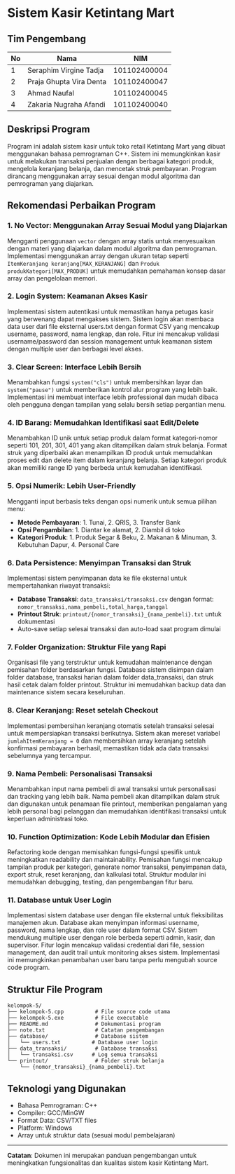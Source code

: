 # Sistem Kasir Ketintang Mart

## Tim Pengembang
| No | Nama | NIM |
|----|------|-----|
| 1 | Seraphim Virgine Tadja | 101102400004 |
| 2 | Praja Ghupta Vira Denta | 101102400047 |
| 3 | Ahmad Naufal | 101102400045 |
| 4 | Zakaria Nugraha Afandi | 101102400040 |

## Deskripsi Program
Program ini adalah sistem kasir untuk toko retail Ketintang Mart yang dibuat menggunakan bahasa pemrograman C++. Sistem ini memungkinkan kasir untuk melakukan transaksi penjualan dengan berbagai kategori produk, mengelola keranjang belanja, dan mencetak struk pembayaran. Program dirancang menggunakan array sesuai dengan modul algoritma dan pemrograman yang diajarkan.

## Rekomendasi Perbaikan Program

### 1. **No Vector: Menggunakan Array Sesuai Modul yang Diajarkan**
Mengganti penggunaan `vector` dengan array statis untuk menyesuaikan dengan materi yang diajarkan dalam modul algoritma dan pemrograman. Implementasi menggunakan array dengan ukuran tetap seperti `ItemKeranjang keranjang[MAX_KERANJANG]` dan `Produk produkKategori[MAX_PRODUK]` untuk memudahkan pemahaman konsep dasar array dan pengelolaan memori.

### 2. **Login System: Keamanan Akses Kasir**
Implementasi sistem autentikasi untuk memastikan hanya petugas kasir yang berwenang dapat mengakses sistem. Sistem login akan membaca data user dari file eksternal users.txt dengan format CSV yang mencakup username, password, nama lengkap, dan role. Fitur ini mencakup validasi username/password dan session management untuk keamanan sistem dengan multiple user dan berbagai level akses.

### 3. **Clear Screen: Interface Lebih Bersih**
Menambahkan fungsi `system("cls")` untuk membersihkan layar dan `system("pause")` untuk memberikan kontrol alur program yang lebih baik. Implementasi ini membuat interface lebih professional dan mudah dibaca oleh pengguna dengan tampilan yang selalu bersih setiap pergantian menu.

### 4. **ID Barang: Memudahkan Identifikasi saat Edit/Delete**
Menambahkan ID unik untuk setiap produk dalam format kategori-nomor seperti 101, 201, 301, 401 yang akan ditampilkan dalam struk belanja. Format struk yang diperbaiki akan menampilkan ID produk untuk memudahkan proses edit dan delete item dalam keranjang belanja. Setiap kategori produk akan memiliki range ID yang berbeda untuk kemudahan identifikasi.

### 5. **Opsi Numerik: Lebih User-Friendly**
Mengganti input berbasis teks dengan opsi numerik untuk semua pilihan menu:
- **Metode Pembayaran**: 1. Tunai, 2. QRIS, 3. Transfer Bank
- **Opsi Pengambilan**: 1. Diantar ke alamat, 2. Diambil di toko
- **Kategori Produk**: 1. Produk Segar & Beku, 2. Makanan & Minuman, 3. Kebutuhan Dapur, 4. Personal Care

### 6. **Data Persistence: Menyimpan Transaksi dan Struk**
Implementasi sistem penyimpanan data ke file eksternal untuk mempertahankan riwayat transaksi:
- **Database Transaksi**: `data_transaksi/transaksi.csv` dengan format: `nomor_transaksi,nama_pembeli,total_harga,tanggal`
- **Printout Struk**: `printout/{nomor_transaksi}_{nama_pembeli}.txt` untuk dokumentasi
- Auto-save setiap selesai transaksi dan auto-load saat program dimulai

### 7. **Folder Organization: Struktur File yang Rapi**
Organisasi file yang terstruktur untuk kemudahan maintenance dengan pemisahan folder berdasarkan fungsi. Database sistem disimpan dalam folder database, transaksi harian dalam folder data_transaksi, dan struk hasil cetak dalam folder printout. Struktur ini memudahkan backup data dan maintenance sistem secara keseluruhan.

### 8. **Clear Keranjang: Reset setelah Checkout**
Implementasi pembersihan keranjang otomatis setelah transaksi selesai untuk mempersiapkan transaksi berikutnya. Sistem akan mereset variabel `jumlahItemKeranjang = 0` dan membersihkan array keranjang setelah konfirmasi pembayaran berhasil, memastikan tidak ada data transaksi sebelumnya yang tercampur.

### 9. **Nama Pembeli: Personalisasi Transaksi**
Menambahkan input nama pembeli di awal transaksi untuk personalisasi dan tracking yang lebih baik. Nama pembeli akan ditampilkan dalam struk dan digunakan untuk penamaan file printout, memberikan pengalaman yang lebih personal bagi pelanggan dan memudahkan identifikasi transaksi untuk keperluan administrasi toko.

### 10. **Function Optimization: Kode Lebih Modular dan Efisien**
Refactoring kode dengan memisahkan fungsi-fungsi spesifik untuk meningkatkan readability dan maintainability. Pemisahan fungsi mencakup tampilan produk per kategori, generate nomor transaksi, penyimpanan data, export struk, reset keranjang, dan kalkulasi total. Struktur modular ini memudahkan debugging, testing, dan pengembangan fitur baru.

### 11. **Database untuk User Login**
Implementasi sistem database user dengan file eksternal untuk fleksibilitas manajemen akun. Database akan menyimpan informasi username, password, nama lengkap, dan role user dalam format CSV. Sistem mendukung multiple user dengan role berbeda seperti admin, kasir, dan supervisor. Fitur login mencakup validasi credential dari file, session management, dan audit trail untuk monitoring akses sistem. Implementasi ini memungkinkan penambahan user baru tanpa perlu mengubah source code program.

## Struktur File Program
```
kelompok-5/
├── kelompok-5.cpp          # File source code utama
├── kelompok-5.exe          # File executable
├── README.md               # Dokumentasi program
├── note.txt                # Catatan pengembangan
├── database/               # Database sistem
│   └── users.txt          # Database user login
├── data_transaksi/         # Database transaksi
│   └── transaksi.csv      # Log semua transaksi
└── printout/               # Folder struk belanja
    └── {nomor_transaksi}_{nama_pembeli}.txt
```

## Teknologi yang Digunakan
- Bahasa Pemrograman: C++
- Compiler: GCC/MinGW
- Format Data: CSV/TXT files
- Platform: Windows
- Array untuk struktur data (sesuai modul pembelajaran)

---
**Catatan**: Dokumen ini merupakan panduan pengembangan untuk meningkatkan fungsionalitas dan kualitas sistem kasir Ketintang Mart.
